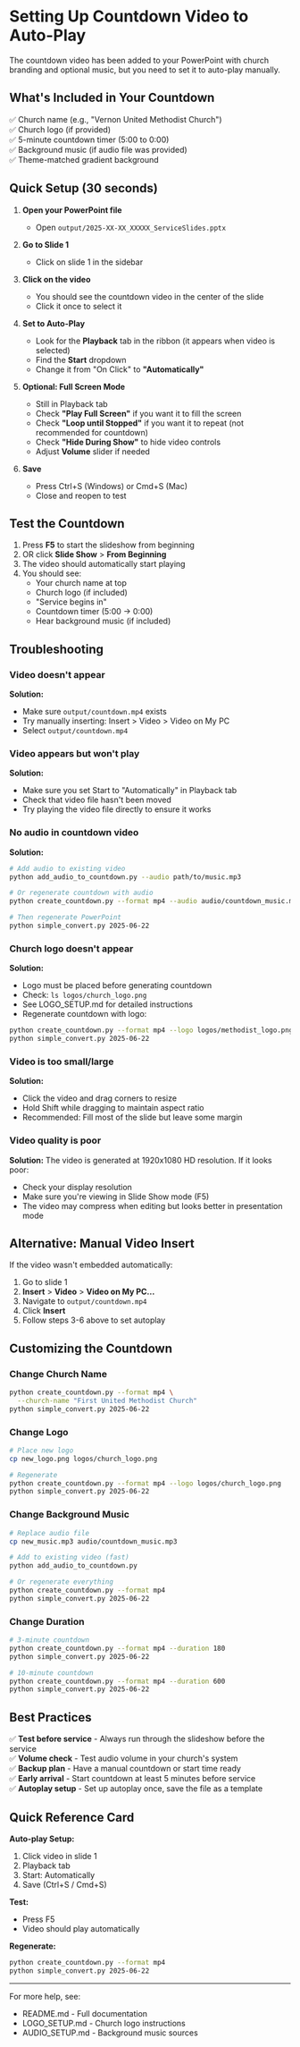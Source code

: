 # Setting Up Countdown Video to Auto-Play

The countdown video has been added to your PowerPoint with church branding and optional music, but you need to set it to auto-play manually.

## What's Included in Your Countdown

✅ Church name (e.g., "Vernon United Methodist Church")  
✅ Church logo (if provided)  
✅ 5-minute countdown timer (5:00 to 0:00)  
✅ Background music (if audio file was provided)  
✅ Theme-matched gradient background  

## Quick Setup (30 seconds)

1. **Open your PowerPoint file**
   - Open `output/2025-XX-XX_XXXXX_ServiceSlides.pptx`

2. **Go to Slide 1**
   - Click on slide 1 in the sidebar

3. **Click on the video**
   - You should see the countdown video in the center of the slide
   - Click it once to select it

4. **Set to Auto-Play**
   - Look for the **Playback** tab in the ribbon (it appears when video is selected)
   - Find the **Start** dropdown
   - Change it from "On Click" to **"Automatically"**

5. **Optional: Full Screen Mode**
   - Still in Playback tab
   - Check **"Play Full Screen"** if you want it to fill the screen
   - Check **"Loop until Stopped"** if you want it to repeat (not recommended for countdown)
   - Check **"Hide During Show"** to hide video controls
   - Adjust **Volume** slider if needed

6. **Save**
   - Press Ctrl+S (Windows) or Cmd+S (Mac)
   - Close and reopen to test

## Test the Countdown

1. Press **F5** to start the slideshow from beginning
2. OR click **Slide Show** > **From Beginning**
3. The video should automatically start playing
4. You should see:
   - Your church name at top
   - Church logo (if included)
   - "Service begins in"
   - Countdown timer (5:00 → 0:00)
   - Hear background music (if included)

## Troubleshooting

### Video doesn't appear

**Solution:**
- Make sure `output/countdown.mp4` exists
- Try manually inserting: Insert > Video > Video on My PC
- Select `output/countdown.mp4`

### Video appears but won't play

**Solution:**
- Make sure you set Start to "Automatically" in Playback tab
- Check that video file hasn't been moved
- Try playing the video file directly to ensure it works

### No audio in countdown video

**Solution:**
```bash
# Add audio to existing video
python add_audio_to_countdown.py --audio path/to/music.mp3

# Or regenerate countdown with audio
python create_countdown.py --format mp4 --audio audio/countdown_music.mp3

# Then regenerate PowerPoint
python simple_convert.py 2025-06-22
```

### Church logo doesn't appear

**Solution:**
- Logo must be placed before generating countdown
- Check: `ls logos/church_logo.png`
- See LOGO_SETUP.md for detailed instructions
- Regenerate countdown with logo:
```bash
python create_countdown.py --format mp4 --logo logos/methodist_logo.png
python simple_convert.py 2025-06-22
```

### Video is too small/large

**Solution:**
- Click the video and drag corners to resize
- Hold Shift while dragging to maintain aspect ratio
- Recommended: Fill most of the slide but leave some margin

### Video quality is poor

**Solution:**
The video is generated at 1920x1080 HD resolution. If it looks poor:
- Check your display resolution
- Make sure you're viewing in Slide Show mode (F5)
- The video may compress when editing but looks better in presentation mode

## Alternative: Manual Video Insert

If the video wasn't embedded automatically:

1. Go to slide 1
2. **Insert** > **Video** > **Video on My PC...**
3. Navigate to `output/countdown.mp4`
4. Click **Insert**
5. Follow steps 3-6 above to set autoplay

## Customizing the Countdown

### Change Church Name
```bash
python create_countdown.py --format mp4 \
  --church-name "First United Methodist Church"
python simple_convert.py 2025-06-22
```

### Change Logo
```bash
# Place new logo
cp new_logo.png logos/church_logo.png

# Regenerate
python create_countdown.py --format mp4 --logo logos/church_logo.png
python simple_convert.py 2025-06-22
```

### Change Background Music
```bash
# Replace audio file
cp new_music.mp3 audio/countdown_music.mp3

# Add to existing video (fast)
python add_audio_to_countdown.py

# Or regenerate everything
python create_countdown.py --format mp4
python simple_convert.py 2025-06-22
```

### Change Duration
```bash
# 3-minute countdown
python create_countdown.py --format mp4 --duration 180
python simple_convert.py 2025-06-22

# 10-minute countdown
python create_countdown.py --format mp4 --duration 600
python simple_convert.py 2025-06-22
```

## Best Practices

✅ **Test before service** - Always run through the slideshow before the service  
✅ **Volume check** - Test audio volume in your church's system  
✅ **Backup plan** - Have a manual countdown or start time ready  
✅ **Early arrival** - Start countdown at least 5 minutes before service  
✅ **Autoplay setup** - Set up autoplay once, save the file as a template  

## Quick Reference Card

**Auto-play Setup:**
1. Click video in slide 1
2. Playback tab
3. Start: Automatically
4. Save (Ctrl+S / Cmd+S)

**Test:**
- Press F5
- Video should play automatically

**Regenerate:**
```bash
python create_countdown.py --format mp4
python simple_convert.py 2025-06-22
```

---

For more help, see:
- README.md - Full documentation
- LOGO_SETUP.md - Church logo instructions
- AUDIO_SETUP.md - Background music sources
